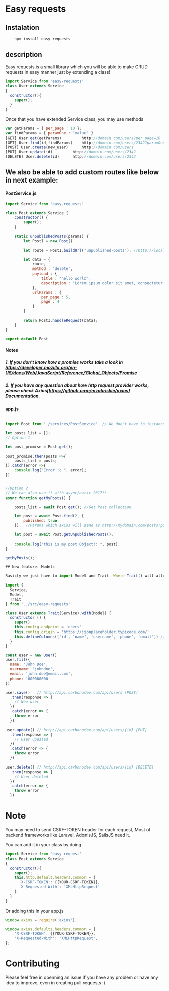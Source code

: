 # Easy requests

## Instalation
```
    npm install easy-requests
```

## description
Easy requests is a small library which you will be able to make CRUD requests in easy manner just by extending a class! 
```js
import Service from 'easy-requests'
class User extends Service
{
  constructor(){
    super();
  }
}
```
Once that you have extended Service class, you may use methods 
```js
var getParams = { per_page : 10 }; 
var findParams = { paramOne : "value" }
[GET] User.get(getParams)         http://domain.com/users?per_page=10
[GET] User.find(id,findParams)    http://domain.com/users/2342?paramOne=value 
[POST] User.create(new_user)      http://domain.com/users   
[PUT] User.update(id) 		  http://domain.com/users/2342		
[DELETE] User.delete(id)	  http://domain.com/users/2342

```
## We also be able to add custom routes like below in next example:

#### PostService.js
```js
import Service from 'easy-requests'

class Post extends Service {
	constructor() {
		super();
	}

	static unpublishedPosts(params) {
		let PostI = new Post() 
			
		let route = PostI.buildUrl('unpublished-posts'); //http://localhost:8000/my-posts/unpublished-posts 

		let data = {
			route, 
			method : 'delete',
			payload : {
				title : "hello world",
				description : "Lorem ipsum dolor sit amet, consectetur adipisicing elit. Quaerat ipsa tempore a quam, nesciunt, obcaecati temporibus libero dolorem quisquam omnis laborum, quidem eligendi commodi aspernatur esse. Consectetur dolorum, quis quam."
			},
			urlParams : {
				per_page : 5,
				page : 4
			}
		}

		return PostI.handleRequest(data);
	}
}

export default Post
```

#### Notes
##### 1. If you don't know how a promise works take a look in https://developer.mozilla.org/en-US/docs/Web/JavaScript/Reference/Global_Objects/Promise
##### 2. If you have any question about how http request provider works, please check Axios[https://github.com/mzabriskie/axios] Documentation.

#### app.js
```js

import Post from './services/PostService'  // We don't have to instance our Class anymore! (Like in previous versions below 1.1.0) 

let posts_list = [];
// Option 1

let post_promise = Post.get();

post_promise.then(posts =>{
	posts_list = posts;
}).catch(error =>{
    console.log("Error :c ", error);
})


//Option 2
// We can also use it with async/await 2017!!
async function getMyPosts() {

	posts_list = await Post.get(); //Get Post collection

	let post = await Post.find(2, {
		published: true 
	});  //Params which axios will send as http://mydomain.com/posts?published=true

	let post = await Post.getUnpublishedPosts();
	
	console.log("this is my post Object!: ", post);
}

getMyPosts();

## New feature: Models

Basicly we just have to import Model and Trait. Where Trait() will allow you to extend your service with extra clases.

import {
  Service,
  Model,
  Trait
} from '../src/easy-requests'

class User extends Trait(Service).with(Model) {
  constructor () {
    super()
    this.config.endpoint = 'users'
    this.config.origin = 'https://jsonplaceholder.typicode.com/'
    this.defineColumns(['id', 'name', 'username', 'phone', 'email']) // Required
  }
}

const user = new User()
user.fill({
  name: 'John Doe',
  username: 'johndoe',
  email: 'john.doe@email.com',
  phone: '000000000'
})

user.save()   // http://api.carbonodev.com/api/users [POST]
  .then(response => {
    // New user
  })
  .catch(error => {
    throw error
  })

user.update() // http://api.carbonodev.com/api/users/{id} [PUT]
  .then(response => {
    // User updated
  })
  .catch(error => {
    throw error
  })

user.delete() // http://api.carbonodev.com/api/users/{id} [DELETE]
  .then(response => {
    // User deleted
  })
  .catch(error => {
    throw error
  })
```

# Note

You may need to send CSRF-TOKEN header for each request, Most of backend frameworks like Laravel, AdonisJS, SailsJS need it.

You can add it in your class by doing

```js
import Service from 'easy-request'
class Post extends Service
{
  constructor(){
    super();
    this.http.default.headers.common = {
      'X-CSRF-TOKEN': {{YOUR-CSRF-TOKEN}},
      'X-Requested-With': 'XMLHttpRequest'
    }
  }
}
```

Or adding this in your app.js

```js
window.axios = require('axios');

window.axios.defaults.headers.common = {
	'X-CSRF-TOKEN': {{YOUR-CSRF-TOKEN}},
	'X-Requested-With': 'XMLHttpRequest',
};
```

# Contributing

Please feel free in openning an issue if you have any problem or have any idea to improve, even in creating pull requests :)

